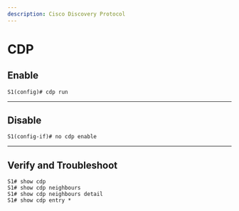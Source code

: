 ```yaml
---
description: Cisco Discovery Protocol
---
```


# CDP

## Enable

```
S1(config)# cdp run
```

***

## Disable

```
S1(config-if)# no cdp enable
```

***

## Verify and Troubleshoot

```
S1# show cdp
S1# show cdp neighbours
S1# show cdp neighbours detail
S1# show cdp entry *
```
